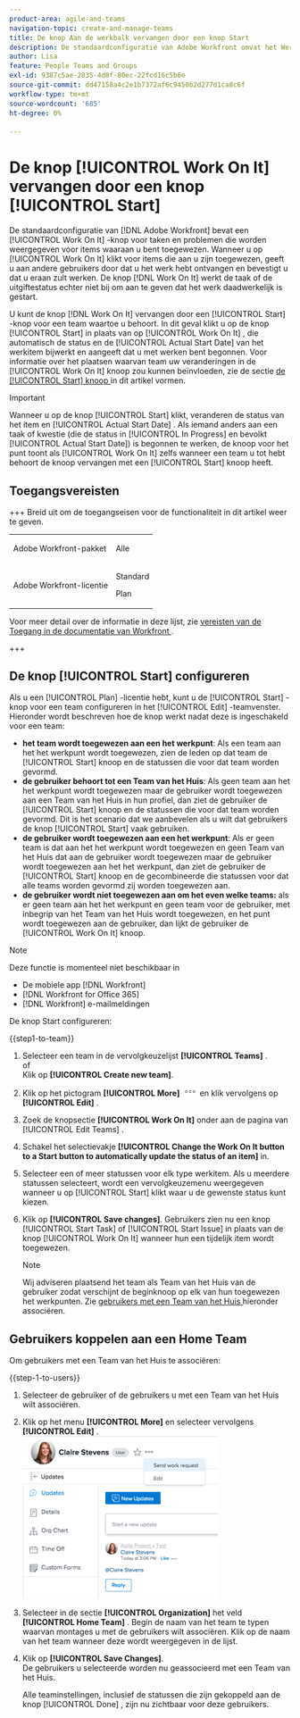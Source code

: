 ```yaml
---
product-area: agile-and-teams
navigation-topic: create-and-manage-teams
title: De knop Aan de werkbalk vervangen door een knop Start
description: De standaardconfiguratie van Adobe Workfront omvat het Werk aan het knoop voor taken en kwesties die voor punten tonen die u aan bent toegewezen.
author: Lisa
feature: People Teams and Groups
exl-id: 9387c5ae-2835-4d8f-80ec-22fcd16c5b6e
source-git-commit: dd47158a4c2e1b7372af6c9450b2d277d1ca8c6f
workflow-type: tm+mt
source-wordcount: '685'
ht-degree: 0%

---
```


# De knop [!UICONTROL Work On It] vervangen door een knop [!UICONTROL Start]

De standaardconfiguratie van [!DNL Adobe Workfront] bevat een [!UICONTROL Work On It] -knop voor taken en problemen die worden weergegeven voor items waaraan u bent toegewezen. Wanneer u op [!UICONTROL Work On It] klikt voor items die aan u zijn toegewezen, geeft u aan andere gebruikers door dat u het werk hebt ontvangen en bevestigt u dat u eraan zult werken. De knop [!DNL Work On It] werkt de taak of de uitgiftestatus echter niet bij om aan te geven dat het werk daadwerkelijk is gestart.

U kunt de knop [!DNL Work On It] vervangen door een [!UICONTROL Start] -knop voor een team waartoe u behoort. In dit geval klikt u op de knop [!UICONTROL Start] in plaats van op [!UICONTROL Work On It] , die automatisch de status en de [!UICONTROL Actual Start Date] van het werkitem bijwerkt en aangeeft dat u met werken bent begonnen. Voor informatie over het plaatsen waarvan team uw veranderingen in de [!UICONTROL Work On It] knoop zou kunnen beïnvloeden, zie de sectie [ de [!UICONTROL Start] knoop ](#configure-the-uicontrol-start-button) in dit artikel vormen.

>[!IMPORTANT]
>
>Wanneer u op de knop [!UICONTROL Start] klikt, veranderen de status van het item en [!UICONTROL Actual Start Date] . Als iemand anders aan een taak of kwestie (die de status in [!UICONTROL In Progress] en bevolkt [!UICONTROL Actual Start Date]) is begonnen te werken, de knoop voor het punt toont als [!UICONTROL Work On It] zelfs wanneer een team u tot hebt behoort de knoop vervangen met een [!UICONTROL Start] knoop heeft.

## Toegangsvereisten

+++ Breid uit om de toegangseisen voor de functionaliteit in dit artikel weer te geven.

<table style="table-layout:auto"> 
 <col> 
 <col> 
 <tbody> 
  <tr data-mc-conditions=""> 
   <td role="rowheader"> <p>Adobe Workfront-pakket</p> </td> 
   <td>Alle</td> 
  </tr> 
  <tr> 
   <td role="rowheader">Adobe Workfront-licentie</td> 
   <td>
   <p>Standard</p>
   <p>Plan</p></td>
  </tr> 
 </tbody> 
</table>

Voor meer detail over de informatie in deze lijst, zie [ vereisten van de Toegang in de documentatie van Workfront ](/help/quicksilver/administration-and-setup/add-users/access-levels-and-object-permissions/access-level-requirements-in-documentation.md).

+++

## De knop [!UICONTROL Start] configureren

Als u een [!UICONTROL Plan] -licentie hebt, kunt u de [!UICONTROL Start] -knop voor een team configureren in het [!UICONTROL Edit] -teamvenster. Hieronder wordt beschreven hoe de knop werkt nadat deze is ingeschakeld voor een team:

* **het team wordt toegewezen aan een het werkpunt**: Als een team aan het het werkpunt wordt toegewezen, zien de leden op dat team de [!UICONTROL Start] knoop en de statussen die voor dat team worden gevormd.
* **de gebruiker behoort tot een Team van het Huis**: Als geen team aan het het werkpunt wordt toegewezen maar de gebruiker wordt toegewezen aan een Team van het Huis in hun profiel, dan ziet de gebruiker de [!UICONTROL Start] knoop en de statussen die voor dat team worden gevormd. Dit is het scenario dat we aanbevelen als u wilt dat gebruikers de knop [!UICONTROL Start] vaak gebruiken.
* **de gebruiker wordt toegewezen aan een het werkpunt**: Als er geen team is dat aan het het werkpunt wordt toegewezen en geen Team van het Huis dat aan de gebruiker wordt toegewezen maar de gebruiker wordt toegewezen aan het het werkpunt, dan ziet de gebruiker de [!UICONTROL Start] knoop en de gecombineerde die statussen voor dat alle teams worden gevormd zij worden toegewezen aan.
* **de gebruiker wordt niet toegewezen aan om het even welke teams:** als er geen team aan het het werkpunt en geen team voor de gebruiker, met inbegrip van het Team van het Huis wordt toegewezen, en het punt wordt toegewezen aan de gebruiker, dan lijkt de gebruiker de [!UICONTROL Work On It] knoop.

>[!NOTE]
>
>Deze functie is momenteel niet beschikbaar in
>
>* De mobiele app [!DNL Workfront]
>* [!DNL Workfront for Office 365]
>* [!DNL Workfront] e-mailmeldingen
>

De knop Start configureren:

{{step1-to-team}}

1. Selecteer een team in de vervolgkeuzelijst **[!UICONTROL Teams]** .\
   of\
   Klik op **[!UICONTROL Create new team]**.

1. Klik op het pictogram **[!UICONTROL More]** ![](assets/more-icon.png) en klik vervolgens op **[!UICONTROL Edit]** .

1. Zoek de knopsectie **[!UICONTROL Work On It]** onder aan de pagina van [!UICONTROL Edit Teams] .
1. Schakel het selectievakje **[!UICONTROL Change the Work On It button to a Start button to automatically update the status of an item]** in.
1. Selecteer een of meer statussen voor elk type werkitem. Als u meerdere statussen selecteert, wordt een vervolgkeuzemenu weergegeven wanneer u op [!UICONTROL Start] klikt waar u de gewenste status kunt kiezen.
1. Klik op **[!UICONTROL Save changes]**. Gebruikers zien nu een knop [!UICONTROL Start Task] of [!UICONTROL Start Issue] in plaats van de knop [!UICONTROL Work On It] wanneer hun een tijdelijk item wordt toegewezen.

   >[!NOTE]
   >
   >Wij adviseren plaatsend het team als Team van het Huis van de gebruiker zodat verschijnt de beginknoop op elk van hun toegewezen het werkpunten. Zie [ gebruikers met een Team van het Huis ](#associate-users-with-a-home-team) hieronder associëren.

## Gebruikers koppelen aan een Home Team

Om gebruikers met een Team van het Huis te associëren:

{{step-1-to-users}}

1. Selecteer de gebruiker of de gebruikers u met een Team van het Huis wilt associëren.
1. Klik op het menu **[!UICONTROL More]** en selecteer vervolgens **[!UICONTROL Edit]** .\
   ![](assets/user-settings-nwe-350x291.png)

1. Selecteer in de sectie **[!UICONTROL Organization]** het veld **[!UICONTROL Home Team]** . Begin de naam van het team te typen waarvan montages u met de gebruikers wilt associëren. Klik op de naam van het team wanneer deze wordt weergegeven in de lijst.

1. Klik op **[!UICONTROL Save Changes]**.\
   De gebruikers u selecteerde worden nu geassocieerd met een Team van het Huis.

   Alle teaminstellingen, inclusief de statussen die zijn gekoppeld aan de knop [!UICONTROL Done] , zijn nu zichtbaar voor deze gebruikers.

